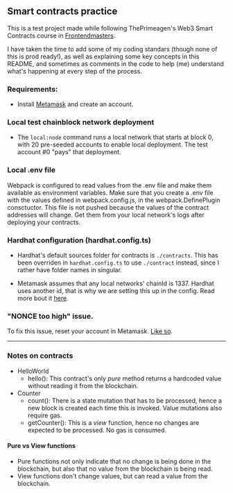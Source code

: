 ## Smart contracts practice

This is a test project made while following ThePrimeagen's Web3 Smart Contracts course in [Frontendmasters](https://frontendmasters.com/courses/web3-smart-contracts/).

I have taken the time to add some of my coding standars (though none of this is prod ready!), as well as explaining some key concepts in this README, and sometimes as comments in the code to help (me) understand what's happening at every step of the process.

### Requirements:

- Install [Metamask](https://metamask.io/) and create an account.

### Local test chainblock network deployment

- The `local:node` command runs a local network that starts at block 0, with 20 pre-seeded accounts to enable local deployment. The test account #0 "pays" that deployment.

### Local .env file

Webpack is configured to read values from the .env file and make them available as environment variables.
Make sure that you create a .env file with the values defined in webpack.config.js, in the webpack.DefinePlugin consctuctor.
This file is not pushed because the values of the contract addresses will change. Get them from your local network's logs after deploying your contracts.

### Hardhat configuration (hardhat.config.ts)

- Hardhat's default sources folder for contracts is `./contracts`. This has been overriden in `hardhat.config.ts` to use `./contract` instead, since I rather have folder names in singular.

- Metamask assumes that any local networks' chainId is 1337. Hardhat uses another id, that is why we are setting this up in the config.
  Read more bout it [here](https://hardhat.org/hardhat-network/docs/metamask-issue).

### "NONCE too high" issue.

To fix this issue, reset your account in Metamask. [Like so](https://miro.medium.com/max/596/1*3mQe7MwIJFugo7E7h_F1kg.gif).

---

### Notes on contracts

- HelloWorld
  - hello(): This contract's only _pure_ method returns a hardcoded value without reading it from the blockchain.
- Counter
  - count(): There is a state mutation that has to be processed, hence a new block is created each time this is invoked. Value mutations also require gas.
  - getCounter(): This is a _view_ function, hence no changes are expected to be processed. No gas is consumed.

#### Pure vs View functions

- Pure functions not only indicate that no change is being done in the blockchain, but also that no value from the blockchain is being read.
- View functions don't change values, but can read a value from the blockchain.
